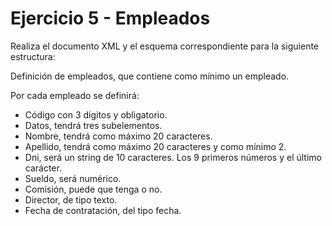 # Ejercicio 5 - Empleados

Realiza el documento XML y el esquema correspondiente para la siguiente estructura:

Definición de empleados, que contiene como mínimo un empleado.

Por cada empleado se definirá:

- Código con 3 dígitos y obligatorio.
- Datos, tendrá tres subelementos.
- Nombre, tendrá como máximo 20 caracteres.
- Apellido, tendrá como máximo 20 caracteres y como mínimo 2.
- Dni, será un string de 10 caracteres. Los 9 primeros números y el último carácter.
- Sueldo, será numérico.
- Comisión, puede que tenga o no.
- Director, de tipo texto.
- Fecha de contratación, del tipo fecha.
